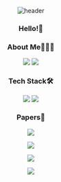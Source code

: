 
<div align='center'>
  
![header](https://capsule-render.vercel.app/api?type=waving&color=79CF9F&height=300&section=header&text=Geonu%20Lee&fontSize=90)
### Hello!👋
  
### About Me🧑🏻‍💻
<a href="https://sites.google.com/view/geonulee/"><img src="https://img.shields.io/badge/Portfolio-4285F4?style=flat-square&logo=Google Chrome&logoColor=white"/></a>
<a href="mailto:leegeonu3139@gmail.com"><img src="https://img.shields.io/badge/geonu.lee.dl@gmail.com-EA4335?style=flat-square&logo=Gmail&logoColor=white"/></a>

### Tech Stack🛠️
<img src="https://img.shields.io/badge/Pytorch-EE4C2C?style=flat-square&logo=Pytorch&logoColor=white"/>
<img src="https://img.shields.io/badge/Python-3776AB?style=flat-square&logo=Python&logoColor=white"/>
 
### Papers📖
<a href="https://www.mdpi.com/2076-3417/10/4/1531/htm"><img src="https://img.shields.io/badge/-Body--Part--Aware%20and%20Multitask--Aware%20Single--Image--Based%20Action%20Recognition-brightgreen"/></a>

<a href="https://ieeexplore.ieee.org/document/9360596"><img src="https://img.shields.io/badge/-Improved%20Human--Object%20Interaction%20Detection%20Through%20On--the--Fly%20Stacked%20Generalization-brightgreen"/></a>
  
<a href="https://ieeexplore.ieee.org/abstract/document/9851418"><img src="https://img.shields.io/badge/-STDP--Net%3A%20Improved%20Pedestrian%20Attribute%20Recognition%20Using%20Swin%20Transformer%20and%20Semantic%20Self--Attention-brightgreen"/></a>
  
<a href="https://www.mdpi.com/1424-8220/22/17/6626"><img src="https://img.shields.io/badge/-Occluded%20Pedestrian--Attribute%20Recognition%20for%20Video%20Sensors%20Using%20Group%20Sparsity-brightgreen"/></a>
  

</div>

